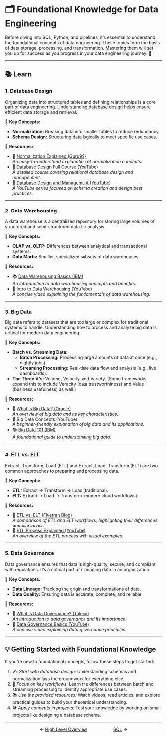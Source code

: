 # 🗂️ Foundational Knowledge for Data Engineering  

Before diving into SQL, Python, and pipelines, it’s essential to understand the foundational concepts of data engineering. These topics form the basis of data storage, processing, and transformation. Mastering them will set you up for success as you progress in your data engineering journey. 🚀  

---

## **📚 Learn**  

### **1. Database Design**  
Organizing data into structured tables and defining relationships is a core part of data engineering. Understanding database design helps ensure efficient data storage and retrieval.  

🌟 **Key Concepts:**  
- **Normalization:** Breaking data into smaller tables to reduce redundancy.  
- **Schema Design:** Structuring data logically to meet specific use cases.  

🌟 **Resources:**  
- 📝 <a href="https://www.guru99.com/database-normalization.html" target="_blank" rel="noopener noreferrer">Normalization Explained (Guru99)</a>  
  *An easy-to-understand explanation of normalization concepts.*  
- 🎥 <a href="https://www.youtube.com/watch?v=ztHopE5Wnpc" target="_blank" rel="noopener noreferrer">Database Design Full Course (YouTube)</a>  
  *A detailed course covering relational database design and management.*  
- 🎥 <a href="https://www.youtube.com/watch?v=DUHOSFoYK7o&list=PL1LIXLIF50uURxYXfBCaAXDzSdZlQiESy&index=1" target="_blank" rel="noopener noreferrer">Database Design and Management (YouTube)</a>  
  *A YouTube series focused on schema creation and design best practices.*  

---

### **2. Data Warehousing**  
A data warehouse is a centralized repository for storing large volumes of structured and semi-structured data for analysis.  

🌟 **Key Concepts:**  
- **OLAP vs. OLTP:** Differences between analytical and transactional systems.  
- **Data Marts:** Smaller, specialized subsets of data warehouses.  

🌟 **Resources:**  
- 📚 <a href="https://www.ibm.com/topics/data-warehouse" target="_blank" rel="noopener noreferrer">Data Warehousing Basics (IBM)</a>  
  *An introduction to data warehousing concepts and benefits.*  
- 🎥 <a href="https://www.youtube.com/watch?v=ItW82ZCTYFs" target="_blank" rel="noopener noreferrer">Intro to Data Warehousing (YouTube)</a>  
  *A concise video explaining the fundamentals of data warehousing.*  

---

### **3. Big Data**  
Big data refers to datasets that are too large or complex for traditional systems to handle. Understanding how to process and analyze big data is critical for modern data engineering.  

🌟 **Key Concepts:**  
- **Batch vs. Streaming Data:**  
  - **Batch Processing:** Processing large amounts of data at once (e.g., nightly jobs).  
  - **Streaming Processing:** Real-time data flow and analysis (e.g., live dashboards).  
- **The Three V's:** Volume, Velocity, and Variety.  (Some frameworks expand this to include Veracity (data trustworthiness) and Value (business usefulness) as well.) 

🌟 **Resources:**  
- 📝 <a href="https://www.oracle.com/big-data/what-is-big-data/" target="_blank" rel="noopener noreferrer">What is Big Data? (Oracle)</a>  
  *An overview of big data and its key characteristics.*  
- 🎥 <a href="https://www.youtube.com/watch?v=-ks4fE3dBLg" target="_blank" rel="noopener noreferrer">Big Data Concepts (YouTube)</a>  
  *A beginner-friendly explanation of big data and its applications.*  
- 📚 <a href="https://www.ibm.com/cloud/learn/big-data" target="_blank" rel="noopener noreferrer">Big Data 101 (IBM)</a>  
  *A foundational guide to understanding big data.*  

---

### **4. ETL vs. ELT**  
Extract, Transform, Load (ETL) and Extract, Load, Transform (ELT) are two common approaches to preparing and processing data.  

🌟 **Key Concepts:**  
- **ETL:** Extract → Transform → Load (traditional).  
- **ELT:** Extract → Load → Transform (modern cloud workflows).  

🌟 **Resources:**  
- 📝 <a href="https://blog.fivetran.com/etl-vs-elt" target="_blank" rel="noopener noreferrer">ETL vs. ELT (Fivetran Blog)</a>  
  *A comparison of ETL and ELT workflows, highlighting their differences and use cases.*  
- 🎥 <a href="https://www.youtube.com/watch?v=8JJ101D3knE" target="_blank" rel="noopener noreferrer">ETL Process Explained (YouTube)</a>  
  *An overview of the ETL process with visual examples.*  

---

### **5. Data Governance**  
Data governance ensures that data is high-quality, secure, and compliant with regulations. It’s a critical part of managing data in an organization.  

🌟 **Key Concepts:**  
- **Data Lineage:** Tracking the origin and transformations of data.  
- **Data Quality:** Ensuring data is accurate, complete, and reliable.  

🌟 **Resources:**  
- 📝 <a href="https://www.talend.com/resources/what-is-data-governance/" target="_blank" rel="noopener noreferrer">What is Data Governance? (Talend)</a>  
  *An introduction to data governance and its importance.*  
- 🎥 <a href="https://www.youtube.com/watch?v=U1zRa2XisZk" target="_blank" rel="noopener noreferrer">Data Governance Basics (YouTube)</a>  
  *A concise video explaining data governance principles.*  

---


## **💡 Getting Started with Foundational Knowledge**  

If you're new to foundational concepts, follow these steps to get started:  
1. ✍️ *Start with database design:* Understanding schemas and normalization lays the groundwork for everything else.  
2. 🔗 *Focus on key workflows:* Learn the differences between batch and streaming processing to identify appropriate use cases.  
3. 📚 *Use the provided resources:* Watch videos, read articles, and explore practical guides to build your theoretical understanding.  
4. 🛠️ *Apply concepts in projects:* Test your knowledge by working on small projects like designing a database schema.  

---

<p align="center">  
  <span style="margin-right: 40px;">← <a href="../01_high_level_overview/README.md">High Level Overview</a></span>  
  <span style="margin-left: 40px;"><a href="../03_SQL/README.md">SQL</a> →</span>  
</p>  
